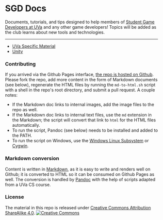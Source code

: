 # SGD Docs

Documents, tutorials, and tips designed to help members of [Student Game Developers at UVa](http://sgd.cs.virginia.edu/) and any other game developers! Topics will be added as the club learns about new tools and technologies.

---

* [UVa Specific Material](uva/index.md)
* [Unity](unity/index.md)

### Contributing

If you arrived via the Github Pages interface, [the repo is hosted on Github](https://github.com/UVASGD/sgd-docs). Please fork the repo, add more content in the form of Markdown documents (see below), regenerate the HTML files by running the `md-to-html.sh` script with a shell in the repo's root directory, and submit a pull request. A couple notes:

* If the Markdown doc links to internal images, add the image files to the repo as well.
* If the Markdown doc links to internal text files, use the `md` extension in the Markdown; the script will convert that link to `html` for the HTML files automatically.
* To run the script, Pandoc (see below) needs to be installed and added to the PATH.
* To run the script on Windows, use the [Windows Linux Subsystem](https://msdn.microsoft.com/en-us/commandline/wsl/install_guide) or [Cygwin](https://www.cygwin.com/).

### Markdown conversion

Content is written in [Markdown](https://daringfireball.net/projects/markdown/), as it is easy to write and renders well on Github; it is converted to HTML so it can be consumed on Github Pages as well. The conversion is handled by [Pandoc](http://pandoc.org/) with the help of scripts adapted from a UVa CS course.

### License

The material in this repo is released under [Creative Commons Attribution ShareAlike 4.0](https://creativecommons.org/licenses/by-sa/4.0/legalcode).
[![Creative Commons](https://i.creativecommons.org/l/by-sa/4.0/88x31.png)](https://creativecommons.org/licenses/by-sa/4.0/)